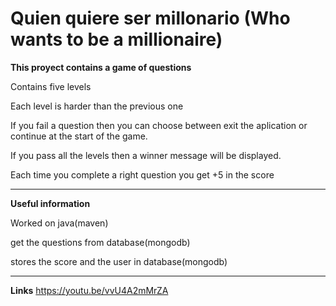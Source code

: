 # Quien quiere ser millonario (Who wants to be a millionaire)


**This proyect contains a game of questions**

Contains five levels

Each level is harder than the previous one

If you fail a question then you can choose between exit the aplication or continue at the start of the game.

If you pass all the levels then a winner message will be displayed.

Each time you complete a right question you get +5 in the score

___
**Useful information**

Worked on java(maven)

get the questions from database(mongodb)

stores the score and the user in database(mongodb)

___
**Links**
https://youtu.be/vvU4A2mMrZA
